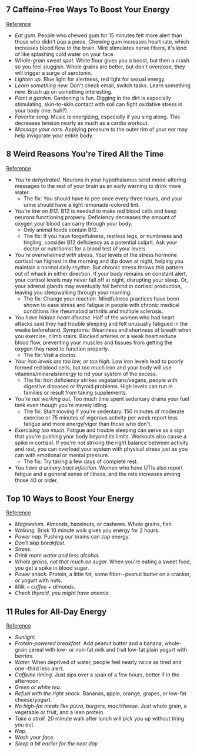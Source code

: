 ## 7 Caffeine-Free Ways To Boost Your Energy
[Reference](http://www.prevention.com/health/sleep-energy/7-caffeine-free-ways-to-boost-your-energy)

- *Eat gum.* People who chewed gum for 15 minutes felt more alert than those who didn't pop a piece. Chewing gum increases heart rate, which increases blood flow to the brain. Mint stimulates nerve fibers, it's kind of like splashing cold water on your face.
- *Whole-grain sweet spot.* White flour gives you a boost, but then a crash so you feel sluggish. Whole grains are better, but don't overdose, they will trigger a surge of serotonin.
- *Lighten up.* Blue light for alertness, red light for sexual energy.
- *Learn something new.* Don't check email, switch tasks. Learn something new. Brush up on something interesting.
- *Plant a garden.* Gardening is fun. Digging in the dirt is especially stimulating, skin-to-skin contact with soil can fight oxidative stress in your body (me: huh?).
- *Favorite song.* Music is energizing, especially if you sing along. This decreases tension nearly as much as a cardio workout.
- *Massage your ears.* Applying pressure to the outer rim of your ear may help invigorate your entire body.

## 8 Weird Reasons You're Tired All the Time
[Reference](http://www.prevention.com/health/sleep-energy/8-weird-reasons-youre-tired-all-the-time)

- *You're dehydrated.* Neurons in your hypothalamus send mood-altering messages to the rest of your brain as an early warning to drink more water.
  - The fix: You should have to pee once every three hours, and your urine should have a light lemonade-colored tint.
- *You're low on B12.* B12 is needed to make red blood cells and keep neurons functioning properly. Deficiency decreases the amount of oxygen your blood can carry through your body.
  - Only animal foods contain B12.
  - The fix: If you have forgetfulness, restless legs, or numbness and tingling, consider B12 deficiency as a potential culprit. Ask your doctor or nutritionist for a blood test of your levels.
- *You're overwhelmed with stress.* Your levels of the stress hormone cortisol run highest in the morning and dip down at night, helping you maintain a normal daily rhythm. But chronic stress throws this pattern out of whack in either direction. If your body remains on constant alert, your cortisol levels may never fall off at night, disrupting your sleep. Or, your adrenal glands may eventually fall behind in cortisol production, leaving you sleepwalking through your morning.
  - The fix: Change your reaction. Mindfulness practices have been shown to ease stress and fatigue in people with chronic medical conditions like rheumatoid arthritis and multiple sclerosis.
- *You have hidden heart disease.* Half of the women who had heart attacks said they had trouble sleeping and felt unusually fatigued in the weeks beforehand. Symptoms: Weariness and shortness of breath when you exercise, climb stairs. Blocked arteries or a weak heart reduce blood flow, preventing your muscles and tissues from getting the oxygen they need to function properly.
  - The fix: Visit a doctor.
- *Your iron levels are too low, or too high.* Low iron levels lead to poorly formed red blood cells, but too much iron and your body will use vitamins/minerals/energy to rid your system of the excess.
  - The fix: Iron deficiency strikes vegetarians/vegans, people with digestive diseases or thyroid problems. High levels can run in families or result from taking supplements.
- *You're not working out.* Too much time spent sedentary drains your fuel tank even though you're merely idling.
  - The fix: Start moving if you're sedentary. 150 minutes of moderate exercise or 75 minutes of vigorous activity per week report less fatigue and more energy/vigor than those who don't.
- *Exercising too much.* Fatigue and trouble sleeping can serve as a sign that you're pushing your body beyond its limits. Workouts also cause a spike in cortisol. If you're not striking the right balance between activity and rest, you can overload your system with physical stress just as you can with emotional or mental pressure.
  - The fix: Try taking a few days of complete rest.
- *You have a urinary tract infection.* Women who have UTIs also report fatigue and a general sense of illness, and the rate increases among those 40 or older.

## Top 10 Ways to Boost Your Energy
[Reference](http://www.webmd.com/women/features/10-energy-boosters#1)

- *Magnesium.* Almonds, hazelnuts, or cashews. Whole grains, fish.
- *Walking.* Brisk 10 minute walk gives you energy for 2 hours.
- *Power nap.* Pushing our brains can zap energy.
- *Don't skip breakfast.*
- *Stress.*
- *Drink more water and less alcohol.*
- *Whole grains, not that much on sugar.* When you're eating a sweet food, you get a spike in blood sugar.
- *Power snack.* Protein, a little fat, some fiber--peanut butter on a cracker, or yogurt with nuts.
- *Milk + coffee + almonds.*
- *Check thyroid, you might have anemia.*

## 11 Rules for All-Day Energy
[Reference](http://www.goodhousekeeping.com/health/wellness/advice/g123/get-more-energy/?)

- *Sunlight.*
- *Protein-powered breakfast.* Add peanut butter and a banana, whole-grain cereal with low- or non-fat milk and fruit low-fat plain yogurt with berries.
- *Water.* When deprived of water, people feel nearly twice as tired and one -third less alert.
- *Caffeine timing.* Just sips over a span of a few hours, better if in the afternoon.
- *Green or white tea.*
- *Refuel with the right snack.* Bananas, apple, orange, grapes, or low-fat cheese/yogurt.
- *No high-fat meals like pizza, burgers, mac/cheese.* Just whole grain, a vegetable or fruit, and a lean protein.
- *Take a stroll.* 20 minute walk after lunch will pick you up without tiring you out.
- *Nap.*
- *Wash your face.*
- *Sleep a bit earlier for the next day.*
